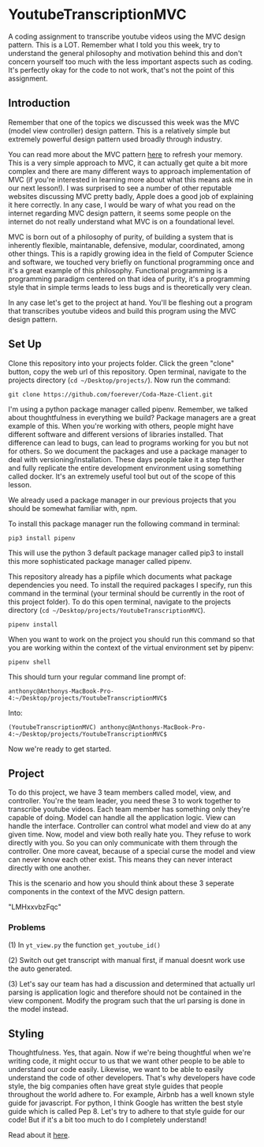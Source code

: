# YoutubeTranscriptionMVC
A coding assignment to transcribe youtube videos using the MVC design pattern. This is a LOT. Remember what I told you this week, try to understand the general philosophy and motivation behind this and don't concern yourself too much with the less important aspects such as coding. It's perfectly okay for the code to not work, that's not the point of this assignment.

## Introduction
Remember that one of the topics we discussed this week was the MVC (model view controller) design pattern. This is a relatively simple but extremely powerful design pattern used broadly through industry.

You can read more about the MVC pattern [here](https://developer.apple.com/library/archive/documentation/General/Conceptual/DevPedia-CocoaCore/MVC.html) to refresh your memory. This is a very simple approach to MVC, it can actually get quite a bit more complex and there are many different ways to approach implementation of MVC (if you're interested in learning more about what this means ask me in our next lesson!). I was surprised to see a number of other reputable websites discussing MVC pretty badly, Apple does a good job of explaining it here correctly. In any case, I would be wary of what you read on the internet regarding MVC design pattern, it seems some people on the internet do not really understand what MVC is on a foundational level.

MVC is born out of a philosophy of purity, of building a system that is inherently flexible, maintanable, defensive, modular, coordinated, among other things. This is a rapidly growing idea in the field of Computer Science and software, we touched very briefly on functional programming once and it's a great example of this philosophy. Functional programming is a programming paradigm centered on that idea of purity, it's a programming style that in simple terms leads to less bugs and is theoretically very clean.

In any case let's get to the project at hand. You'll be fleshing out a program that transcribes youtube videos and build this program using the MVC design pattern.

## Set Up
Clone this repository into your projects folder. Click the green "clone" button, copy the web url of this repository. Open terminal, navigate to the projects directory (`cd ~/Desktop/projects/`). Now run the command:
```
git clone https://github.com/foerever/Coda-Maze-Client.git
```

I'm using a python package manager called pipenv. Remember, we talked about thoughtfulness in everything we build? Package managers are a great example of this. When you're working with others, people might have different software and different versions of libraries installed. That difference can lead to bugs, can lead to programs working for you but not for others. So we document the packages and use a package manager to deal with versioning/installation. These days people take it a step further and fully replicate the entire development environment using something called docker. It's an extremely useful tool but out of the scope of this lesson. 

We already used a package manager in our previous projects that you should be somewhat familiar with, npm.

To install this package manager run the following command in terminal:
```
pip3 install pipenv
```

This will use the python 3 default package manager called pip3 to install this more sophisticated package manager called pipenv.

This repository already has a pipfile which documents what package dependencies you need. To install the required packages I specify, run this command in the terminal (your terminal should be currently in the root of this project folder). To do this open terminal, navigate to the projects directory (`cd ~/Desktop/projects/YoutubeTranscriptionMVC`).
```
pipenv install
```

When you want to work on the project you should run this command so that you are working within the context of the virtual environment set by pipenv:
```
pipenv shell
```

This should turn your regular command line prompt of:
```
anthonyc@Anthonys-MacBook-Pro-4:~/Desktop/projects/YoutubeTranscriptionMVC$ 
```

Into:
```
(YoutubeTranscriptionMVC) anthonyc@Anthonys-MacBook-Pro-4:~/Desktop/projects/YoutubeTranscriptionMVC$ 
```

Now we're ready to get started.

## Project
To do this project, we have 3 team members called model, view, and controller. You're the team leader, you need these 3 to work together to transcribe youtube videos. Each team member has something only they're capable of doing. Model can handle all the application logic. View can handle the interface. Controller can control what model and view do at any given time. Now, model and view both really hate you. They refuse to work directly with you. So you can only communicate with them through the controller. One more caveat, because of a special curse the model and view can never know each other exist. This means they can never interact directly with one another.

This is the scenario and how you should think about these 3 seperate components in the context of the MVC design pattern. 

"LMHxxvbzFqc"

### Problems
(1) In `yt_view.py` the function `get_youtube_id()`

(2) Switch out get transcript with manual first, if manual doesnt work use the auto generated.

(3) Let's say our team has had a discussion and determined that actually url parsing is application logic and therefore should not be contained in the view component. Modify the program such that the url parsing is done in the model instead.

## Styling
Thoughtfulness. Yes, that again. Now if we're being thoughtful when we're writing code, it might occur to us that we want other people to be able to understand our code easily. Likewise, we want to be able to easily understand the code of other developers. That's why developers have code style, the big companies often have great style guides that people throughout the world adhere to. For example, Airbnb has a well known style guide for javascript. For python, I think Google has written the best style guide which is called Pep 8. Let's try to adhere to that style guide for our code! But if it's a bit too much to do I completely understand!

Read about it [here](https://www.python.org/dev/peps/pep-0008/).